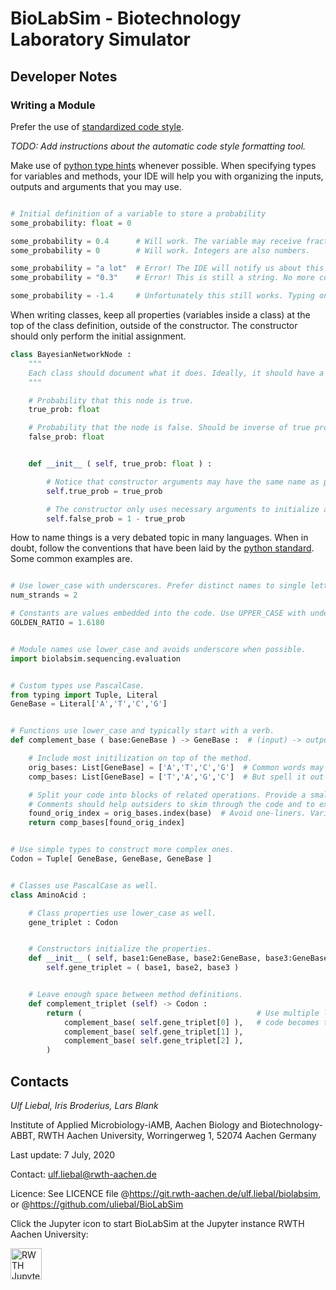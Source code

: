 # BioLabSim - Biotechnology Laboratory Simulator



## Developer Notes

### Writing a Module

Prefer the use of [standardized code style](https://pep8.org/).

*TODO: Add instructions about the automatic code style formatting tool.*

Make use of [python type hints](https://docs.python.org/3/library/typing.html) whenever possible.
When specifying types for variables and methods, your IDE will help you with organizing the inputs,
outputs and arguments that you may use.

```python

# Initial definition of a variable to store a probability
some_probability: float = 0

some_probability = 0.4      # Will work. The variable may receive fractional numbers.
some_probability = 0        # Will work. Integers are also numbers.

some_probability = "a lot"  # Error! The IDE will notify us about this bad assignment.
some_probability = "0.3"    # Error! This is still a string. No more conversion problems.

some_probability = -1.4     # Unfortunately this still works. Typing only defines simple types.
```

When writing classes, keep all properties (variables inside a class) at the top of the class definition,
outside of the constructor. The constructor should only perform the initial assignment.

```python
class BayesianNetworkNode :
    """
    Each class should document what it does. Ideally, it should have a single purpose.
    """

    # Probability that this node is true.
    true_prob: float

    # Probability that the node is false. Should be inverse of true probability.
    false_prob: float


    def __init__ ( self, true_prob: float ) :

        # Notice that constructor arguments may have the same name as properties.
        self.true_prob = true_prob

        # The constructor only uses necessary arguments to initialize all properties.
        self.false_prob = 1 - true_prob
```

How to name things is a very debated topic in many languages. When in doubt, follow the conventions
that have been laid by the [python standard](https://www.python.org/dev/peps/pep-0008/#naming-conventions).
Some common examples are.

```python

# Use lower_case with underscores. Prefer distinct names to single letters.
num_strands = 2

# Constants are values embedded into the code. Use UPPER_CASE with underscores.
GOLDEN_RATIO = 1.6180


# Module names use lower_case and avoids underscore when possible.
import biolabsim.sequencing.evaluation


# Custom types use PascalCase.
from typing import Tuple, Literal
GeneBase = Literal['A','T','C','G']


# Functions use lower_case and typically start with a verb.
def complement_base ( base:GeneBase ) -> GeneBase :  # (input) -> output

    # Include most initilization on top of the method.
    orig_bases: List[GeneBase] = ['A','T','C','G']  # Common words may be shortened. orig = original
    comp_bases: List[GeneBase] = ['T','A','G','C']  # But spell it out in comments.  comp = complementary

    # Split your code into blocks of related operations. Provide a small summary of each block.
    # Comments should help outsiders to skim through the code and to explain programming decisions.
    found_orig_index = orig_bases.index(base)  # Avoid one-liners. Variable names provide context.
    return comp_bases[found_orig_index]


# Use simple types to construct more complex ones.
Codon = Tuple[ GeneBase, GeneBase, GeneBase ]


# Classes use PascalCase as well.
class AminoAcid :

    # Class properties use lower_case as well.
    gene_triplet : Codon


    # Constructors initialize the properties.
    def __init__ ( self, base1:GeneBase, base2:GeneBase, base3:GeneBase ) :
        self.gene_triplet = ( base1, base2, base3 )


    # Leave enough space between method definitions.
    def complement_triplet (self) -> Codon :
        return (                                       # Use multiple lines and more spacing if the
            complement_base( self.gene_triplet[0] ),   # code becomes too bulky.
            complement_base( self.gene_triplet[1] ),
            complement_base( self.gene_triplet[2] ),
        )
```



## Contacts


*Ulf Liebal, Iris Broderius, Lars Blank*

Institute of Applied Microbiology-iAMB, Aachen Biology and Biotechnology-ABBT, RWTH Aachen University, Worringerweg 1, 52074 Aachen Germany



Last update: 7 July, 2020

Contact: ulf.liebal@rwth-aachen.de

Licence: See LICENCE file @https://git.rwth-aachen.de/ulf.liebal/biolabsim, or @https://github.com/uliebal/BioLabSim


Click the Jupyter icon to start BioLabSim at the Jupyter instance RWTH Aachen University:

<a href="https://jupyter.rwth-aachen.de/hub/spawn?profile=biolabsim"> <img src="https://upload.wikimedia.org/wikipedia/commons/thumb/3/38/Jupyter_logo.svg/883px-Jupyter_logo.svg.png" alt="RWTH Jupyter Link" width="50" /> </a>